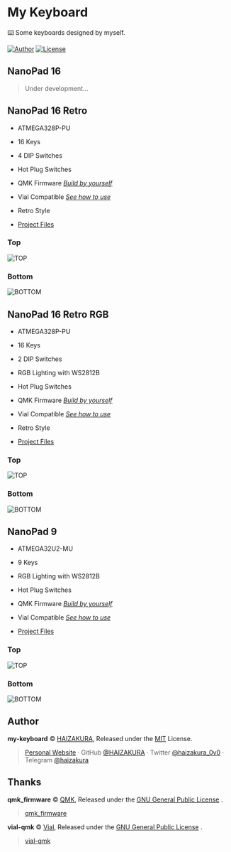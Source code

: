 # My Keyboard

⌨️ Some keyboards designed by myself.

[![Author](https://img.shields.io/badge/Author-HAIZAKURA-b68469?style=flat-square)](https://nya.run) [![License](https://img.shields.io/github/license/HAIZAKURA/my-keyboard?style=flat-square)](./LICENSE)

## NanoPad 16

> Under development...

## NanoPad 16 Retro

- ATMEGA328P-PU

- 16 Keys

- 4 DIP Switches

- Hot Plug Switches

- QMK Firmware [*Build by yourself*](https://github.com/HAIZAKURA/my-keyboard/tree/main/nanopad16_retro/qmk/keyboards/haizakura/nanopad16_retro)

- Vial Compatible [*See how to use*](https://get.vial.today/docs/porting-to-via.html#done)

- Retro Style

- [Project Files](https://github.com/HAIZAKURA/my-keyboard/tree/main/nanopad16_retro/hardware)

### Top

![TOP](./nanopad16_retro/hardware/top.svg)

### Bottom

![BOTTOM](./nanopad16_retro/hardware/bottom.svg)

## NanoPad 16 Retro RGB

- ATMEGA328P-PU

- 16 Keys

- 2 DIP Switches

- RGB Lighting with WS2812B

- Hot Plug Switches

- QMK Firmware [*Build by yourself*](https://github.com/HAIZAKURA/my-keyboard/tree/main/nanopad16_retro_rgb/qmk/keyboards/haizakura/nanopad16_retro_rgb)

- Vial Compatible [*See how to use*](https://get.vial.today/docs/porting-to-via.html#done)

- Retro Style

- [Project Files](https://github.com/HAIZAKURA/my-keyboard/tree/main/nanopad16_retro_rgb/hardware)

### Top

![TOP](./nanopad16_retro_rgb/hardware/top.svg)

### Bottom

![BOTTOM](./nanopad16_retro_rgb/hardware/bottom.svg)

## NanoPad 9

- ATMEGA32U2-MU

- 9 Keys

- RGB Lighting with WS2812B

- Hot Plug Switches

- QMK Firmware [*Build by yourself*](https://github.com/HAIZAKURA/my-keyboard/tree/main/nanopad9/qmk/keyboards/haizakura/nanopad9)

- Vial Compatible [*See how to use*](https://get.vial.today/docs/porting-to-via.html#done)

- [Project Files](https://github.com/HAIZAKURA/my-keyboard/tree/main/nanopad9/hardware)

### Top

![TOP](./nanopad9/hardware/top.svg)

### Bottom

![BOTTOM](./nanopad9/hardware/bottom.svg)

## Author

**my-keyboard** © [HAIZAKURA](https://nya.run), Released under the [MIT](./LICENSE) License.

> [Personal Website](https://nya.run) · GitHub [@HAIZAKURA](https://github.com/HAIZAKURA) · Twitter [@haizakura_0v0](https://twitter.com/haizakura_0v0) · Telegram [@haizakura](https://t.me/haizakura)

## Thanks

**qmk_firmware** © [QMK](https://github.com/qmk), Released under the [GNU General Public License](https://github.com/qmk/qmk_firmware/blob/master/LICENSE) .

> [qmk_firmware](https://github.com/qmk/qmk_firmware)

**vial-qmk** © [Vial](https://github.com/vial-kb), Released under the [GNU General Public License](https://github.com/qmk/https://github.com/vial-kb/vial-qmk/blob/vial/LICENSE) .

> [vial-qmk](https://github.com/vial-kb/vial-qmk)

